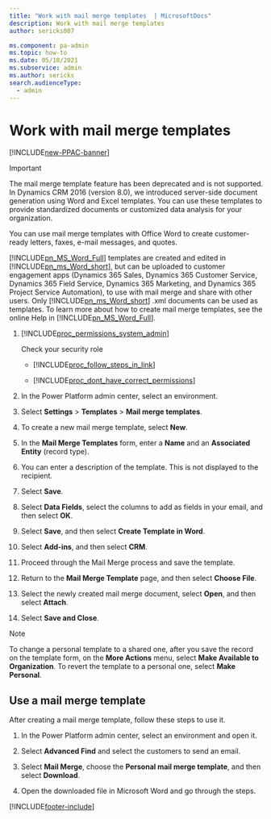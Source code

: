 ```yaml
---
title: "Work with mail merge templates  | MicrosoftDocs"
description: Work with mail merge templates 
author: sericks007

ms.component: pa-admin
ms.topic: how-to
ms.date: 05/18/2021
ms.subservice: admin
ms.author: sericks
search.audienceType: 
  - admin
---
```

# Work with mail merge templates

[!INCLUDE[new-PPAC-banner](~/includes/new-PPAC-banner.md)]

> [!IMPORTANT]
> The mail merge template feature has been deprecated and is not supported. In Dynamics CRM 2016 (version 8.0), we introduced server-side document generation using Word and Excel templates. You can use these templates to provide standardized documents or customized data analysis for your organization.

You can use mail merge templates with Office Word to create customer-ready letters, faxes, e-mail messages, and quotes.  
  
 [!INCLUDE[pn_MS_Word_Full](../includes/pn-ms-word-short.md)] templates are created and edited in [!INCLUDE[pn_ms_Word_short](../includes/pn-ms-word-short.md)], but can be uploaded to customer engagement apps (Dynamics 365 Sales, Dynamics 365 Customer Service, Dynamics 365 Field Service, Dynamics 365 Marketing, and Dynamics 365 Project Service Automation), to use with mail merge and share with other users. Only [!INCLUDE[pn_ms_Word_short](../includes/pn-ms-word-short.md)] .xml documents can be used as templates. To learn more about how to create mail merge templates, see the online Help in [!INCLUDE[pn_MS_Word_Full](../includes/pn-ms-word-short.md)].  
  
1. [!INCLUDE[proc_permissions_system_admin](../includes/proc-permissions-system-admin.md)]  
  
    Check your security role  
  
   - [!INCLUDE[proc_follow_steps_in_link](../includes/proc-follow-steps-in-link.md)]  
  
   - [!INCLUDE[proc_dont_have_correct_permissions](../includes/proc-dont-have-correct-permissions.md)]  
  
2. In the Power Platform admin center, select an environment. 

3. Select **Settings** > **Templates** > **Mail merge templates**.  
  
4. To create a new mail merge template, select **New**.  
  
5. In the **Mail Merge Templates** form, enter a **Name** and an **Associated Entity** (record type).  
  
6. You can enter a description of the template. This is not displayed to the recipient.  

7. Select **Save**. 

8. Select **Data Fields**, select the columns to add as fields in your email, and then select **OK**.

9. Select **Save**, and then select **Create Template in Word**.

10. Select **Add-ins**, and then select **CRM**.

11. Proceed through the Mail Merge process and save the template.

12. Return to the **Mail Merge Template** page, and then select **Choose File**. 

13. Select the newly created mail merge document, select **Open**, and then select **Attach**.

14. Select **Save and Close**.

> [!NOTE]
> To change a personal template to a shared one, after you save the record on the template form, on the **More Actions** menu, select **Make Available to Organization**. To revert the template to a personal one, select **Make Personal**.  

## Use a mail merge template

After creating a mail merge template, follow these steps to use it.

1. In the Power Platform admin center, select an environment and open it.

2. Select **Advanced Find** and select the customers to send an email.

3. Select **Mail Merge**, choose the **Personal mail merge template**, and then select **Download**.

4. Open the downloaded file in Microsoft Word and go through the steps.



[!INCLUDE[footer-include](../includes/footer-banner.md)]
